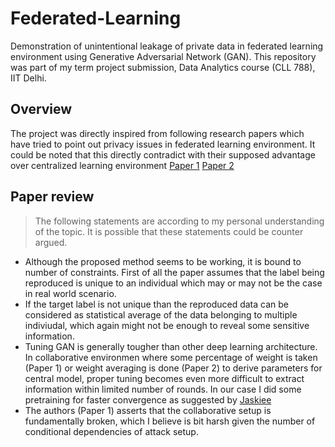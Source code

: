 # Federated-Learning
Demonstration of unintentional leakage of private data in federated learning environment using Generative Adversarial Network (GAN). This repository was part of my term project submission, Data Analytics course (CLL 788), IIT Delhi.


## Overview
The project was directly inspired from following research papers which have tried to point out privacy issues in federated learning environment. It could be noted that this directly contradict with their supposed advantage over centralized learning environment
[Paper 1](https://arxiv.org/pdf/1702.07464.pdf) [Paper 2](https://www.researchgate.net/publication/336947655_Poisoning_Attack_in_Federated_Learning_using_Generative_Adversarial_Nets)

## Paper review

> The following statements are according to my personal understanding of the topic. It is possible that these statements could be counter argued.

- Although the proposed method seems to be working, it is bound to number of constraints. First of all the paper assumes that the label being reproduced is unique to an individual which may or may not be the case in real world scenario.
- If the target label is not unique than the reproduced data can be considered as statistical average of the data belonging to multiple indiviudal, which again might not be enough to reveal some sensitive information.
- Tuning GAN is generally tougher than other deep learning architecture. In collaborative environmen where some percentage of weight is taken (Paper 1) or weight averaging is done (Paper 2) to derive parameters for central model, proper tuning becomes even more difficult to extract information within limited number of rounds. In our case I did some pretraining for faster convergence as suggested by [Jaskiee](https://github.com/Jaskiee/GAN-Attack-against-Federated-Deep-Learning)
- The authors (Paper 1) asserts that the collaborative setup is fundamentally broken, which I believe is bit harsh given the number of conditional dependencies of attack setup.

